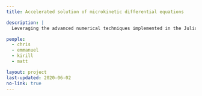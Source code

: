 ```yaml
---
title: Accelerated solution of microkinetic differential equations

description: |
  Leveraging the advanced numerical techniques implemented in the Julia programming language, we are developing customized solutions to dramatically speed up the solutions of the challenging stiff differential algebraic equations (DAE’s) that describe the interactions of chemical species on catalytic surfaces.

people:
  - chris
  - emmanuel
  - kirill
  - matt

layout: project
last-updated: 2020-06-02
no-link: true
---
```


